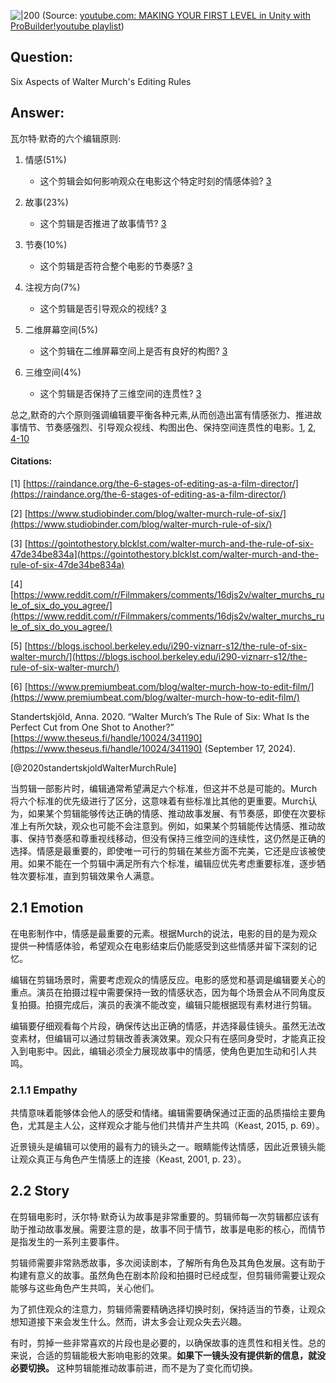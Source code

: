 

![|200](https://i.ytimg.com/vi/PKYeClvvlTw/hqdefault.jpg)
(Source:  [youtube.com: MAKING YOUR FIRST LEVEL in Unity with ProBuilder!](https://youtu.be/PKYeClvvlTw?t=402)[youtube playlist](https://www.youtube.com/watch?v=KdWdlM9x9l4&list=PLEzQZpmbzckUEYf2056g_3M7j9Woseyud))

## Question:

Six Aspects of Walter Murch's Editing Rules

## Answer:

瓦尔特·默奇的六个编辑原则:

1. 情感(51%)
    
    - 这个剪辑会如何影响观众在电影这个特定时刻的情感体验? [3](https://gointothestory.blcklst.com/walter-murch-and-the-rule-of-six-47de34be834a)
2. 故事(23%)
    
    - 这个剪辑是否推进了故事情节? [3](https://gointothestory.blcklst.com/walter-murch-and-the-rule-of-six-47de34be834a)
3. 节奏(10%)
    
    - 这个剪辑是否符合整个电影的节奏感? [3](https://gointothestory.blcklst.com/walter-murch-and-the-rule-of-six-47de34be834a)
4. 注视方向(7%)
    
    - 这个剪辑是否引导观众的视线? [3](https://gointothestory.blcklst.com/walter-murch-and-the-rule-of-six-47de34be834a)
5. 二维屏幕空间(5%)
    
    - 这个剪辑在二维屏幕空间上是否有良好的构图? [3](https://gointothestory.blcklst.com/walter-murch-and-the-rule-of-six-47de34be834a)
6. 三维空间(4%)
    
    - 这个剪辑是否保持了三维空间的连贯性? [3](https://gointothestory.blcklst.com/walter-murch-and-the-rule-of-six-47de34be834a)

总之,默奇的六个原则强调编辑要平衡各种元素,从而创造出富有情感张力、推进故事情节、节奏感强烈、引导观众视线、构图出色、保持空间连贯性的电影。[1](https://raindance.org/the-6-stages-of-editing-as-a-film-director/), [2](https://www.studiobinder.com/blog/walter-murch-rule-of-six/), [4-10](https://www.reddit.com/r/Filmmakers/comments/16djs2v/walter_murchs_rule_of_six_do_you_agree/)

#### Citations:

[1] [https://raindance.org/the-6-stages-of-editing-as-a-film-director/](https://raindance.org/the-6-stages-of-editing-as-a-film-director/)

[2] [https://www.studiobinder.com/blog/walter-murch-rule-of-six/](https://www.studiobinder.com/blog/walter-murch-rule-of-six/)

[3] [https://gointothestory.blcklst.com/walter-murch-and-the-rule-of-six-47de34be834a](https://gointothestory.blcklst.com/walter-murch-and-the-rule-of-six-47de34be834a)

[4] [https://www.reddit.com/r/Filmmakers/comments/16djs2v/walter_murchs_rule_of_six_do_you_agree/](https://www.reddit.com/r/Filmmakers/comments/16djs2v/walter_murchs_rule_of_six_do_you_agree/)

[5] [https://blogs.ischool.berkeley.edu/i290-viznarr-s12/the-rule-of-six-walter-murch/](https://blogs.ischool.berkeley.edu/i290-viznarr-s12/the-rule-of-six-walter-murch/)

[6] [https://www.premiumbeat.com/blog/walter-murch-how-to-edit-film/](https://www.premiumbeat.com/blog/walter-murch-how-to-edit-film/)


Standertskjöld, Anna. 2020. “Walter Murch’s The Rule of Six: What Is the Perfect Cut from One Shot to Another?” [https://www.theseus.fi/handle/10024/341190](https://www.theseus.fi/handle/10024/341190) (September 17, 2024).

[@2020standertskjoldWalterMurchRule]



当剪辑一部影片时，编辑通常希望满足六个标准，但这并不总是可能的。Murch将六个标准的优先级进行了区分，这意味着有些标准比其他的更重要。Murch认为，如果某个剪辑能够传达正确的情感、推动故事发展、有节奏感，即使在次要标准上有所欠缺，观众也可能不会注意到。例如，如果某个剪辑能传达情感、推动故事、保持节奏感和尊重视线移动，但没有保持三维空间的连续性，这仍然是正确的选择。情感是最重要的，即使唯一可行的剪辑在某些方面不完美，它还是应该被使用。如果不能在一个剪辑中满足所有六个标准，编辑应优先考虑重要标准，逐步牺牲次要标准，直到剪辑效果令人满意。

## 2.1 Emotion
在电影制作中，情感是最重要的元素。根据Murch的说法，电影的目的是为观众提供一种情感体验，希望观众在电影结束后仍能感受到这些情感并留下深刻的记忆。

编辑在剪辑场景时，需要考虑观众的情感反应。电影的感觉和基调是编辑要关心的重点。演员在拍摄过程中需要保持一致的情感状态，因为每个场景会从不同角度反复拍摄。拍摄完成后，演员的表演不能改变，编辑只能根据现有素材进行剪辑。

编辑要仔细观看每个片段，确保传达出正确的情感，并选择最佳镜头。虽然无法改变素材，但编辑可以通过剪辑改善表演效果。观众只有在感同身受时，才能真正投入到电影中。因此，编辑必须全力展现故事中的情感，使角色更加生动和引人共鸣。
### 2.1.1 Empathy
共情意味着能够体会他人的感受和情绪。编辑需要确保通过正面的品质描绘主要角色，尤其是主人公，这样观众才能与他们共情并产生共鸣（Keast, 2015, p. 69）。

近景镜头是编辑可以使用的最有力的镜头之一。眼睛能传达情感，因此近景镜头能让观众真正与角色产生情感上的连接（Keast, 2001, p. 23）。


## 2.2 Story

在剪辑电影时，沃尔特·默奇认为故事是非常重要的。剪辑师每一次剪辑都应该有助于推动故事发展。需要注意的是，故事不同于情节，故事是电影的核心，而情节是指发生的一系列主要事件。


剪辑师需要非常熟悉故事，多次阅读剧本，了解所有角色及其角色发展。这有助于构建有意义的故事。虽然角色在剧本阶段和拍摄时已经成型，但剪辑师需要让观众能够与这些角色产生共鸣，关心他们。


为了抓住观众的注意力，剪辑师需要精确选择切换时刻，保持适当的节奏，让观众想知道接下来会发生什么。然而，讲太多会让观众失去兴趣。


有时，剪掉一些非常喜欢的片段也是必要的，以确保故事的连贯性和相关性。总的来说，合适的剪辑能极大影响电影的效果。**如果下一镜头没有提供新的信息，就没必要切换。** 这种剪辑能推动故事前进，而不是为了变化而切换。